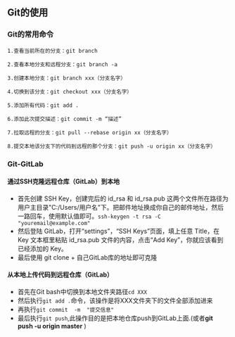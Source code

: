 ## Git的使用

### Git的常用命令

```
1.查看当前所在的分支：git branch

2.查看本地分支和远程分支：git branch -a

3.创建本地分支：git branch xxx（分支名字）

4.切换到该分支：git checkout xxx（分支名字）

5.添加所有代码：git add .

6.添加此次提交描述：git commit -m “描述”

7.拉取远程的分支：git pull --rebase origin xx（分支名字）

8.提交本地该分支下的代码到远程的那个分支：git push -u origin xx（分支名字）

```



### Git-GitLab

#### 通过SSH克隆远程仓库（GitLab）到本地

- 首先创建 SSH Key，创建完后的 id_rsa 和 id_rsa.pub 这两个文件所在路径为用户主目录"C:/Users/用户名"下。把邮件地址换成你自己的邮件地址，然后一路回车，使用默认值即可。`ssh-keygen -t rsa -C "youremail@example.com"`
- 然后登陆 GitLab，打开“settings”，“SSH Keys”页面，填上任意 Title，在 Key 文本框里粘贴 id_rsa.pub 文件的内容，点击“Add Key”，你就应该看到已经添加的 Key。
- 最后使用 git clone + 自己GitLab库的地址即可克隆

#### 从本地上传代码到远程仓库（GitLab）

- 首先在Git bash中切换到本地文件夹路径`cd XXX`
- 然后执行`git add .`命令，该操作是将XXX文件夹下的文件全部添加进来
- 再执行`git commit  -m  "提交信息" `
- 最后执行`git push`,此操作目的是把本地仓库push到GitLab上面.(或者**git push -u origin master** )



